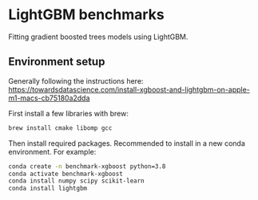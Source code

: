 # LightGBM benchmarks

Fitting gradient boosted trees models using LightGBM.

## Environment setup

Generally following the instructions here:
https://towardsdatascience.com/install-xgboost-and-lightgbm-on-apple-m1-macs-cb75180a2dda

First install a few libraries with brew:
```bash
brew install cmake libomp gcc
```

Then install required packages.
Recommended to install in a new conda environment.
For example:

```bash
conda create -n benchmark-xgboost python=3.8
conda activate benchmark-xgboost
conda install numpy scipy scikit-learn
conda install lightgbm
```
